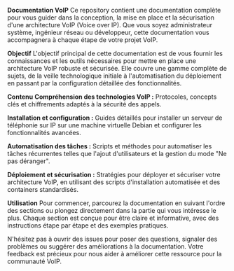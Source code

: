 **Documentation VoIP**
Ce repository contient une documentation complète pour vous guider dans la conception, la mise en place et la sécurisation d'une architecture VoIP (Voice over IP). Que vous soyez administrateur système, ingénieur réseau ou développeur, cette documentation vous accompagnera à chaque étape de votre projet VoIP.

**Objectif**
L'objectif principal de cette documentation est de vous fournir les connaissances et les outils nécessaires pour mettre en place une architecture VoIP robuste et sécurisée. Elle couvre une gamme complète de sujets, de la veille technologique initiale à l'automatisation du déploiement en passant par la configuration détaillée des fonctionnalités.

**Contenu**
**Compréhension des technologies VoIP :** Protocoles, concepts clés et chiffrements adaptés à la sécurité des appels.

**Installation et configuration :** Guides détaillés pour installer un serveur de téléphonie sur IP sur une machine virtuelle Debian et configurer les fonctionnalités avancées.

**Automatisation des tâches :** Scripts et méthodes pour automatiser les tâches récurrentes telles que l'ajout d'utilisateurs et la gestion du mode "Ne pas déranger".

**Déploiement et sécurisation :** Stratégies pour déployer et sécuriser votre architecture VoIP, en utilisant des scripts d'installation automatisée et des containers standardisés.

**Utilisation**
Pour commencer, parcourez la documentation en suivant l'ordre des sections ou plongez directement dans la partie qui vous intéresse le plus. Chaque section est conçue pour être claire et informative, avec des instructions étape par étape et des exemples pratiques.

N'hésitez pas à ouvrir des issues pour poser des questions, signaler des problèmes ou suggérer des améliorations à la documentation. Votre feedback est précieux pour nous aider à améliorer cette ressource pour la communauté VoIP.
